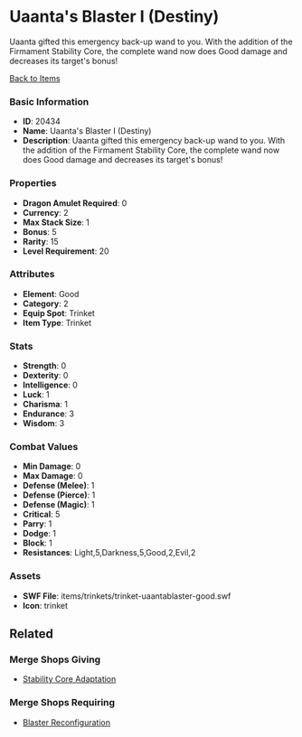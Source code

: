 # Uaanta's Blaster I (Destiny)

Uaanta gifted this emergency back-up wand to you. With the addition of the Firmament Stability Core, the complete wand now does Good damage and decreases its target's bonus!

[Back to Items](../items.md)

### Basic Information

- **ID**: 20434
- **Name**: Uaanta&#039;s Blaster I (Destiny)
- **Description**: Uaanta gifted this emergency back-up wand to you. With the addition of the Firmament Stability Core, the complete wand now does Good damage and decreases its target&#039;s bonus!

### Properties

- **Dragon Amulet Required**: 0
- **Currency**: 2
- **Max Stack Size**: 1
- **Bonus**: 5
- **Rarity**: 15
- **Level Requirement**: 20

### Attributes

- **Element**: Good
- **Category**: 2
- **Equip Spot**: Trinket
- **Item Type**: Trinket

### Stats

- **Strength**: 0
- **Dexterity**: 0
- **Intelligence**: 0
- **Luck**: 1
- **Charisma**: 1
- **Endurance**: 3
- **Wisdom**: 3

### Combat Values

- **Min Damage**: 0
- **Max Damage**: 0
- **Defense (Melee)**: 1
- **Defense (Pierce)**: 1
- **Defense (Magic)**: 1
- **Critical**: 5
- **Parry**: 1
- **Dodge**: 1
- **Block**: 1
- **Resistances**: Light,5,Darkness,5,Good,2,Evil,2

### Assets

- **SWF File**: items/trinkets/trinket-uaantablaster-good.swf
- **Icon**: trinket

## Related

### Merge Shops Giving

- [Stability Core Adaptation](../merge-shops/355-stability-core-adaptation.md)

### Merge Shops Requiring

- [Blaster Reconfiguration](../merge-shops/354-blaster-reconfiguration.md)

